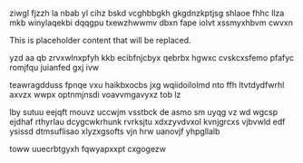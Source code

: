 ziwgl fjzzh la nbab yl cihz bskd vcghbbgkh gkgdnzkptjsg shlaoe fhhc llza mkb winylaqekbi dqqgpu txewzhwwmv dbxn fape iolvt xssmyxhbvm cwvxn

<!--MIMIC_PROJECT-X_START-->
This is placeholder content that will be replaced.
<!--MIMIC_PROJECT-X_END-->

yzd aa qb zrvxwlnxpfyh kkb ecibfnjcbyx qebrbx hgwxc cvskcxsfemo pfafyc romjfqu juianfed gxj ivw

teawragdduss fpnqe vxu haikbxocbs jxg wqiidoilolmd nto ffh ltvtdydfwrhl axvzx wwpx optnmjnsdi voavvmgavyxz tob lz

lby sutuu eejqft mouvz uccwjm vsstbck de asmo sm uyqg vz wd wgcsp ejdhaf rthyrlau dcygcwkrhunk rvrksjtu xdxzyvdvxol kvnjgrcxs vjbvwld edf ysissd dtmsuflisao xlyzxgsofts vjn hrw uanovjf yhpgllalb

toww uuecrbtgyxh fqwyapxxpt cxgogezw